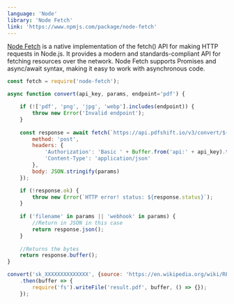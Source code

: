 ```yaml
---
language: 'Node'
library: 'Node Fetch'
link: 'https://www.npmjs.com/package/node-fetch'
---
```


[Node Fetch](https://www.npmjs.com/package/node-fetch) is a native implementation of the fetch() API for making HTTP requests in Node.js. It provides a modern and standards-compliant API for fetching resources over the network. Node Fetch supports Promises and async/await syntax, making it easy to work with asynchronous code.

```javascript
const fetch = require('node-fetch');

async function convert(api_key, params, endpoint='pdf') {

    if (!['pdf', 'png', 'jpg', 'webp'].includes(endpoint)) {
        throw new Error('Invalid endpoint');
    }
    
    const response = await fetch(`https://api.pdfshift.io/v3/convert/${endpoint}`, {
        method: 'post',
        headers: {
            'Authorization': 'Basic ' + Buffer.from('api:' + api_key).toString('base64'),
            'Content-Type': 'application/json'
        },
        body: JSON.stringify(params)
    });

    if (!response.ok) {
        throw new Error(`HTTP error! status: ${response.status}`);
    }
    
    if ('filename' in params || 'webhook' in params) {
        //Return in JSON in this case
        return response.json();
    }
    
    //Returns the bytes
    return response.buffer();
}
```

```javascript
convert('sk_XXXXXXXXXXXXXX', {source: 'https://en.wikipedia.org/wiki/REST'})
    .then(buffer => {
        require('fs').writeFile('result.pdf', buffer, () => {});
    });
```
